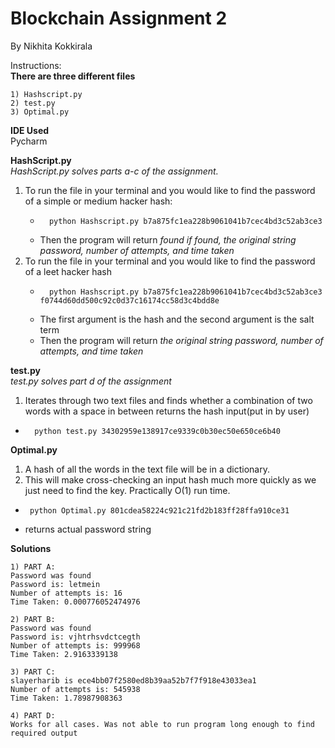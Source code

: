 # Blockchain Assignment 2
By Nikhita Kokkirala

Instructions: 	
**There are three different files**

	1) Hashscript.py	
	2) test.py 
    3) Optimal.py 
 **IDE Used**	
 Pycharm 
 
 **HashScript.py**	
 *HashScript.py solves parts a-c of the assignment.*
 
 1) To run the file in your terminal and you would like to find the password of a simple or medium hacker hash: 
 	*		python Hashscript.py b7a875fc1ea228b9061041b7cec4bd3c52ab3ce3
 	*	Then the program will return *found if found, the original string password, number of attempts, and time taken*
 2) To run the file in your terminal and you would like to find the password of a leet hacker hash
 	*		python Hashscript.py b7a875fc1ea228b9061041b7cec4bd3c52ab3ce3 f0744d60dd500c92c0d37c16174cc58d3c4bdd8e
 	*	The first argument is the hash and the second argument is the salt term
 	* Then the program will return *the original string password, number of attempts, and time taken*
 	
 
 **test.py**	
 *test.py solves part d of the assignment*
 
 1) Iterates through two text files and finds whether a combination of two words with a space in between returns the  hash input(put in by user)
*		python test.py 34302959e138917ce9339c0b30ec50e650ce6b40
 
 **Optimal.py**
 1) A hash of all the words in the text file will be in a dictionary. 
 2) This will make cross-checking an input hash much more quickly as we just need to find the key. Practically O(1) run time.  
 *		python Optimal.py 801cdea58224c921c21fd2b183ff28ffa910ce31
 *	returns actual password string

**Solutions**
	
   	1) PART A: 
    Password was found
	Password is: letmein
	Number of attempts is: 16
	Time Taken: 0.000776052474976	
    
	2) PART B: 
    Password was found
	Password is: vjhtrhsvdctcegth
	Number of attempts is: 999968
	Time Taken: 2.9163339138
    
    3) PART C:
    slayerharib is ece4bb07f2580ed8b39aa52b7f7f918e43033ea1
	Number of attempts is: 545938
	Time Taken: 1.78987908363
    
    4) PART D: 
 	Works for all cases. Was not able to run program long enough to find required output
    
 
    
	
